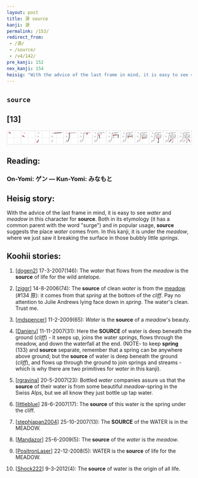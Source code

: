 ```yaml
---
layout: post
title: 源 source
kanji: 源
permalink: /153/
redirect_from:
 - /源/
 - /source/
 - /v4/142/
pre_kanji: 152
nex_kanji: 154
heisig: "With the advice of the last frame in mind, it is easy to see <i>water</i> and <i>meadow</i> in this character for <b>source</b>. Both in its etymology (it has a common parent with the word &quot;surge&quot;) and in popular usage, <b>source</b> suggests the place <i>water</i> comes from. In this kanji, it is under the <i>meadow</i>, where we just saw it breaking the surface in those bubbly little <i>springs</i>."
---
```


## `source`

## [13]

<div class="stroke"><img src="../images/E6BA90.png" /></div>

## Reading:

### On-Yomi: ゲン &mdash; Kun-Yomi: みなもと

## Heisig story:

With the advice of the last frame in mind, it is easy to see <i>water</i> and <i>meadow</i> in this character for <b>source</b>. Both in its etymology (it has a common parent with the word &quot;surge&quot;) and in popular usage, <b>source</b> suggests the place <i>water</i> comes from. In this kanji, it is under the <i>meadow</i>, where we just saw it breaking the surface in those bubbly little <i>springs</i>.

## Koohii stories:

1) [<a href="http://kanji.koohii.com/profile/dogen2">dogen2</a>] 17-3-2007(146): The <em>water</em> that flows from the <em>meadow</em> is the <strong>source</strong> of life for the wild antelope.

2) [<a href="http://kanji.koohii.com/profile/ziggr">ziggr</a>] 14-8-2006(74): The<strong> source</strong> of clean <em>water</em> is from the <a href="../134">meadow</a> (#134 原): it comes from that <em>spring</em> at the bottom of the <em>cliff</em>. Pay no attention to Julie Andrews lying face down in <em>spring</em>. The water&#039;s clean. Trust me.

3) [<a href="http://kanji.koohii.com/profile/mdspencer">mdspencer</a>] 11-2-2009(65): <em>Water</em> is the<strong> source</strong> of a <em>meadow</em>&#039;s beauty.

4) [<a href="http://kanji.koohii.com/profile/Danieru">Danieru</a>] 11-11-2007(31): Here the<strong> SOURCE</strong> of water is deep beneath the ground (<em>cliff</em>) - it seeps up, joins the water <em>springs</em>, flows through the meadow, and down the waterfall at the end. (NOTE- to keep <strong>spring</strong> (133) and<strong> source</strong> separate, remember that a spring can be anywhere above ground; but the<strong> source</strong> of water is deep beneath the ground (<em>cliff</em>), and flows up through the ground to join springs and streams - which is why there are two primitives for <em>water</em> in this kanji).

5) [<a href="http://kanji.koohii.com/profile/rgravina">rgravina</a>] 20-5-2007(23): Bottled <em>water</em> companies assure us that the<strong> source</strong> of their water is from some beautiful <em>meadow</em>-spring in the Swiss Alps, but we all know they just bottle up tap water.

6) [<a href="http://kanji.koohii.com/profile/littleblue">littleblue</a>] 28-6-2007(17): The<strong> source</strong> of this water is the spring under the cliff.

7) [<a href="http://kanji.koohii.com/profile/stephjapan2004">stephjapan2004</a>] 25-10-2007(13): The<strong> SOURCE</strong> of the WATER is in the MEADOW.

8) [<a href="http://kanji.koohii.com/profile/Mandazor">Mandazor</a>] 25-6-2009(5): The<strong> source</strong> of the <em>water</em> is the <em>meadow</em>.

9) [<a href="http://kanji.koohii.com/profile/PositronLaser">PositronLaser</a>] 22-12-2008(5): WATER is the<strong> source</strong> of life for the MEADOW.

10) [<a href="http://kanji.koohii.com/profile/Shock222">Shock222</a>] 9-3-2012(4): The<strong> source</strong> of water is the origin of all life.
